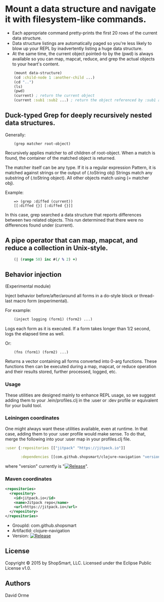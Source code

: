 # Mount a data structure and navigate it with filesystem-like commands.

* Each appropriate command pretty-prints the first 20 rows of the current data structure.
* Data structure listings are automatically paged so you're less likely to blow up your REPL
by inadvertently listing a huge data structure.
* At the same time, the current object pointed-to by the (pwd) is always available so you can
map, mapcat, reduce, and grep the actual objects to your heart's content.

```clojure
    (mount data-structure)
    (cd :child-node 1 :another-child ...)
    (cd "..")
    (ls)
    (pwd)
    (current) ; return the current object
    (current :sub1 :sub2 ...) ; return the object referenced by :sub1 and :sub2 from (current)
```

## Duck-typed Grep for deeply recursively nested data structures.

Generally:

```
    (grep matcher root-object)
```
Recursively applies matcher to *all* children of root-object.  When a match is found, the container
of the matched object is returned.

The matcher itself can be any type.  If it is a regular expression Pattern, it is matched against
strings or the output of (.toString obj) Strings match any substring of (.toString object).
All other objects match using (= matcher obj).

Example:

```
    => (grep :diffed (current))
    [[:diffed {}] [:diffed {}]]
```
In this case, grep searched a data structure that reports differences between two related objects.
This run determined that there were no differences found under (current).


## A pipe operator that can map, mapcat, and reduce a collection in Unix-style.

```clojure
    (| (range 50) inc #(/ % 2) +)
```

## Behavior injection

(Experimental module)

Inject behavior before/after/around all forms in a do-style block or thread-last
macro form (experimental).

For example:

```clojure
    (inject logging (form1) (form2) ...)
```

Logs each form as it is executed.  If a form takes longer than 1/2 second, logs the elapsed
time as well.

Or:

```
    (fns (form1) (form2) ...)
```

Returns a vector containing all forms converted into 0-arg functions.  These functions then
can be executed during a map, mapcat, or reduce operation and their results stored, further
processed, logged, etc.

### Usage

These utilities are designed mainly to enhance REPL usage, so we suggest adding them to your
.lein/profiles.clj in the :user or :dev profile or equivalent for your build tool.

### Leiningen coordinates

One might always want these utilities available, even at runtime.  In that case, adding
them to your :user profile would make sense.  To do that, merge the following into your
:user map in your profiles.clj file.

```clojure
:user {:repositories [["jitpack" "https://jitpack.io"]]

       :dependencies [[com.github.shopsmart/clojure-navigation "version"]]}
```

where "version" currently is "[![Release](http://jitpack.io/v/com.github.shopsmart/clojure-navigation.svg)](https://jitpack.io/#shopsmart/clojure-navigation)".

### Maven coordinates

```xml
<repositories>
  <repository>
    <id>jitpack.io</id>
	<name>Jitpack repo</name>
	<url>https://jitpack.io</url>
  </repository>
</repositories>
```

* GroupId: com.github.shopsmart
* ArtifactId: clojure-navigation
* Version: [![Release](http://jitpack.io/v/com.github.shopsmart/clojure-navigation.svg)](https://jitpack.io/#shopsmart/clojure-navigation)


## License

Copyright © 2015 by ShopSmart, LLC.  Licensed under the Eclipse Public License v1.0.

## Authors

David Orme

